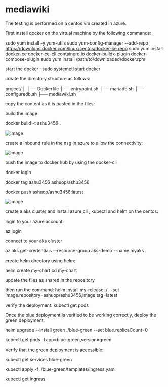 # mediawiki


The testing is performed on a centos vm created in azure.

First install docker on the virtual machine by the following commands:

sudo yum install -y yum-utils
sudo yum-config-manager --add-repo https://download.docker.com/linux/centos/docker-ce.repo
sudo yum install docker-ce docker-ce-cli containerd.io docker-buildx-plugin docker-compose-plugin
sudo yum install /path/to/downloaded/docker.rpm


start the docker :
sudo systemctl start docker

create the directory structure as follows:

project/
│
├── Dockerfile
├── entrypoint.sh
├── mariadb.sh
├── configuredb.sh
├── mediawiki.sh


copy the content as it is pasted in the files:

build the image

docker build -t ashu3456 .

![image](https://github.com/ashu3097/mediawiki/assets/143991896/b10110dc-d1c1-472b-987f-9a80e3c2034c)


create a inbound rule in the nsg in azure to allow the connectivity:

![image](https://github.com/ashu3097/mediawiki/assets/143991896/3ee76b9a-8eb3-44f5-babc-c7c426c48c21)

push the image to docker hub by using the docker-cli

docker login

docker tag ashu3456 ashuop/ashu3456

 docker push ashuop/ashu3456:latest


 ![image](https://github.com/ashu3097/mediawiki/assets/143991896/597b5c6e-d379-4daf-a388-08b7f747c0a5)


create a aks cluster and install azure cli , kubectl and helm on the centos:

login to your azure account:

az login

connect to your aks cluster

az aks get-credentials --resource-group aks-demo --name myaks

create helm directory using helm:

helm create my-chart
cd my-chart


update the files as shared in the repository

then run the command:
helm install my-release ./ --set image.repository=ashuop/ashu3456,image.tag=latest

verify the deployment:
kubectl get pods

Once the blue deployment is verified to be working correctly, deploy the green deployment:

helm upgrade --install green ./blue-green --set blue.replicaCount=0

kubectl get pods -l app=blue-green,version=green


Verify that the green deployment is accessible:

kubectl get services blue-green

kubectl apply -f ./blue-green/templates/ingress.yaml

kubectl get ingress









